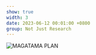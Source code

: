 ```yaml
---
show: true
width: 3
date: 2023-06-12 00:01:00 +0800
group: Not Just Research
---
```

<div>
    <img data-src="{{ 'assets/images/etc/5.jpg' | relative_url }}" class="lazy w-100 rounded" src="{{ '/assets/images/etc/5.jpg' | relative_url }}" data-toggle="tooltip" data-placement="top" title="MAGATAMA PLAN">
</div>